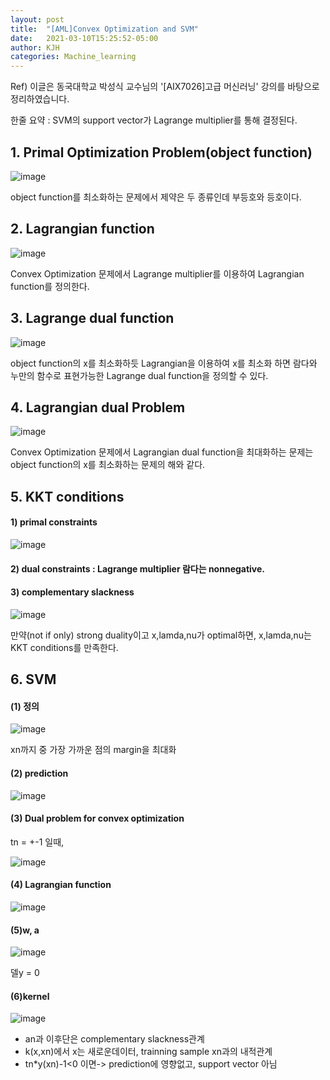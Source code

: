 ```yaml
---
layout: post
title:  "[AML]Convex Optimization and SVM"
date:   2021-03-10T15:25:52-05:00
author: KJH
categories: Machine_learning
---
```

Ref) 이글은 동국대학교 박성식 교수님의 '[AIX7026]고급 머신러닝' 강의를 바탕으로 정리하였습니다.


한줄 요약 : SVM의 support vector가 Lagrange multiplier를 통해 결정된다. 

<h2> 1. Primal Optimization Problem(object function) </h2>

![image](https://user-images.githubusercontent.com/43257397/110230219-c9864d80-7f52-11eb-9ef2-437f96932843.png)


object function를 최소화하는 문제에서 제약은 두 종류인데 부등호와 등호이다. 



<h2> 2. Lagrangian function </h2>

![image](https://user-images.githubusercontent.com/43257397/110230352-baec6600-7f53-11eb-8391-d951e3e45bcb.png)

Convex Optimization 문제에서 Lagrange multiplier를 이용하여 Lagrangian function를 정의한다.


<h2> 3. Lagrange dual function </h2>


![image](https://user-images.githubusercontent.com/43257397/110230618-90031180-7f55-11eb-9c23-23aa8a7a6679.png)


object function의 x를 최소화하듯 Lagrangian을 이용하여 x를 최소화 하면 람다와 누만의 함수로 표현가능한 Lagrange dual function을 정의할 수 있다. 
 

 
 <h2> 4. Lagrangian dual Problem </h2>
 
 ![image](https://user-images.githubusercontent.com/43257397/110230725-33ecbd00-7f56-11eb-9fcd-262f32308a23.png)


Convex Optimization 문제에서 Lagrangian dual function을 최대화하는 문제는 object function의 x를 최소화하는 문제의 해와 같다.
 
  <h2>  5. KKT conditions </h2>

<h4>  1) primal constraints </h4>


![image](https://user-images.githubusercontent.com/43257397/110231130-1d943080-7f59-11eb-8355-d6c2b05b9246.png)


<h4> 2) dual constraints :  Lagrange multiplier 람다는 nonnegative. </h4>

<h4>  3) complementary slackness  </h4>

 
 ![image](https://user-images.githubusercontent.com/43257397/110231194-6e0b8e00-7f59-11eb-8d36-a5e7068097ed.png)

만약(not if only) strong duality이고 x,lamda,nu가 optimal하면,
x,lamda,nu는 KKT conditions를 만족한다.


 <h2> 6. SVM  </h2>
 
 <h4>  (1) 정의  </h4>
 
 ![image](https://user-images.githubusercontent.com/43257397/110231303-584a9880-7f5a-11eb-8d62-3f423d712b1d.png)


xn까지 중 가장 가까운 점의 margin을 최대화


<h4>  (2) prediction  </h4>

![image](https://user-images.githubusercontent.com/43257397/110231345-95af2600-7f5a-11eb-8ba6-e4836afea888.png)


<h4>  (3) Dual problem for convex optimization  </h4>

tn = +-1 일때,

![image](https://user-images.githubusercontent.com/43257397/110231364-be372000-7f5a-11eb-99c0-612bf1be0d53.png)


<h4>  (4) Lagrangian function  </h4>

![image](https://user-images.githubusercontent.com/43257397/110231402-ede62800-7f5a-11eb-9eff-209c8ae3cfed.png)


<h4>  (5)w, a  </h4>

![image](https://user-images.githubusercontent.com/43257397/110231416-fd657100-7f5a-11eb-96e5-b24d83c32286.png)

델y = 0

<h4> (6)kernel  </h4>

![image](https://user-images.githubusercontent.com/43257397/110231477-4f0dfb80-7f5b-11eb-833a-4005e72e8081.png)


<ul>
  <li>an과 이후단은 complementary slackness관계</li>
  <li>k(x,xn)에서 x는 새로운데이터, trainning sample xn과의 내적관계</li>
  <li>tn*y(xn)-1<0 이면-> prediction에 영향없고, support vector 아님</li>
</ul>



